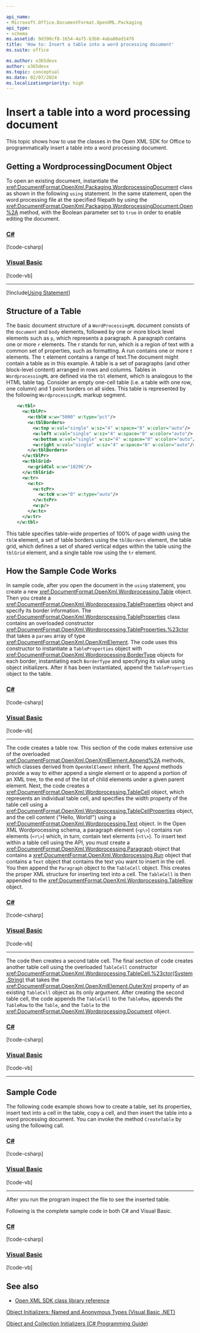 ```yaml
---

api_name:
- Microsoft.Office.DocumentFormat.OpenXML.Packaging
api_type:
- schema
ms.assetid: 9d390cf8-1654-4a75-b3b8-4aba86ed1476
title: 'How to: Insert a table into a word processing document'
ms.suite: office

ms.author: o365devx
author: o365devx
ms.topic: conceptual
ms.date: 02/07/2024
ms.localizationpriority: high
---
```

# Insert a table into a word processing document

This topic shows how to use the classes in the Open XML SDK for
Office to programmatically insert a table into a word processing
document.



## Getting a WordprocessingDocument Object

To open an existing document, instantiate the <xref:DocumentFormat.OpenXml.Packaging.WordprocessingDocument> class as shown in the
following `using` statement. In the same
statement, open the word processing file at the specified filepath by
using the <xref:DocumentFormat.OpenXml.Packaging.WordprocessingDocument.Open%2A> method, with the Boolean
parameter set to `true` in order to enable
editing the document.

### [C#](#tab/cs-0)
[!code-csharp[](../../samples/word/insert_a_table/cs/Program.cs#snippet1)]
### [Visual Basic](#tab/vb-0)
[!code-vb[](../../samples/word/insert_a_table/vb/Program.vb#snippet1)]
***

[!include[Using Statement](../includes/word/using-statement.md)]


## Structure of a Table

The basic document structure of a `WordProcessingML` document consists of the `document` and `body`
elements, followed by one or more block level elements such as `p`, which represents a paragraph. A paragraph
contains one or more `r` elements. The r stands for run, which is a region of text with a common set of
properties, such as formatting. A run contains one or more `t` elements. The `t`
element contains a range of text.The document might contain a table as
in this example. A table is a set of paragraphs (and other block-level
content) arranged in rows and columns. Tables in `WordprocessingML`
are defined via the `tbl` element, which is analogous to the HTML table
tag. Consider an empty one-cell table (i.e. a table with one row, one
column) and 1 point borders on all sides. This table is represented by
the following `WordprocessingML` markup
segment.

```xml
    <w:tbl>
      <w:tblPr>
        <w:tblW w:w="5000" w:type="pct"/>
        <w:tblBorders>
          <w:top w:val="single" w:sz="4" w:space="0" w:color="auto"/>
          <w:left w:val="single" w:sz="4" w:space="0" w:color="auto"/>
          <w:bottom w:val="single" w:sz="4" w:space="0" w:color="auto"/>
          <w:right w:val="single" w:sz="4" w:space="0" w:color="auto"/>
        </w:tblBorders>
      </w:tblPr>
      <w:tblGrid>
        <w:gridCol w:w="10296"/>
      </w:tblGrid>
      <w:tr>
        <w:tc>
          <w:tcPr>
            <w:tcW w:w="0" w:type="auto"/>
          </w:tcPr>
          <w:p/>
        </w:tc>
      </w:tr>
    </w:tbl>
```

This table specifies table-wide properties of 100% of page width using
the `tblW` element, a set of table borders
using the `tblBorders` element, the table
grid, which defines a set of shared vertical edges within the table
using the `tblGrid` element, and a single
table row using the `tr` element.


## How the Sample Code Works

In sample code, after you open the document in the `using` statement, you create a new
<xref:DocumentFormat.OpenXml.Wordprocessing.Table> object. Then you create 
a <xref:DocumentFormat.OpenXml.Wordprocessing.TableProperties> object and specify its border information.
The <xref:DocumentFormat.OpenXml.Wordprocessing.TableProperties> class contains an overloaded 
constructor <xref:DocumentFormat.OpenXml.Wordprocessing.TableProperties.%23ctor>
that takes a `params` array of type <xref:DocumentFormat.OpenXml.OpenXmlElement>. The code uses this
constructor to instantiate a `TableProperties` object with <xref:DocumentFormat.OpenXml.Wordprocessing.BorderType>
objects for each border, instantiating each `BorderType` and specifying its value using object initializers.
After it has been instantiated, append the `TableProperties` object to the table.

### [C#](#tab/cs-1)
[!code-csharp[](../../samples/word/insert_a_table/cs/Program.cs#snippet2)]
### [Visual Basic](#tab/vb-1)
[!code-vb[](../../samples/word/insert_a_table/vb/Program.vb#snippet2)]
***


The code creates a table row. This section of the code makes extensive
use of the overloaded <xref:DocumentFormat.OpenXml.OpenXmlElement.Append%2A> methods,
which classes derived from `OpenXmlElement` inherit. The `Append` methods provide
a way to either append a single element or to append a portion of an XML tree,
to the end of the list of child elements under a given parent element. Next, the code
creates a <xref:DocumentFormat.OpenXml.Wordprocessing.TableCell> object, which represents
an individual table cell, and specifies the width property of the table cell using a 
<xref:DocumentFormat.OpenXml.Wordprocessing.TableCellProperties> object, and the cell
content ("Hello, World!") using a <xref:DocumentFormat.OpenXml.Wordprocessing.Text> object.
In the Open XML Wordprocessing schema, a paragraph element (`<p\>`) contains run elements (`<r\>`)
which, in turn, contain text elements (`<t\>`). To insert text within a table cell using the API, you must create a
<xref:DocumentFormat.OpenXml.Wordprocessing.Paragraph> object that contains a <xref:DocumentFormat.OpenXml.Wordprocessing.Run>
object that contains a `Text` object that contains the text you want to insert in the cell.
You then append the `Paragraph` object to the `TableCell` object. This creates the proper XML
structure for inserting text into a cell. The `TableCell` is then appended to the
<xref:DocumentFormat.OpenXml.Wordprocessing.TableRow> object.

### [C#](#tab/cs-2)
[!code-csharp[](../../samples/word/insert_a_table/cs/Program.cs#snippet3)]
### [Visual Basic](#tab/vb-2)
[!code-vb[](../../samples/word/insert_a_table/vb/Program.vb#snippet3)]
***


The code then creates a second table cell. The final section of code creates another table cell
using the overloaded `TableCell` constructor <xref:DocumentFormat.OpenXml.Wordprocessing.TableCell.%23ctor(System.String)>
that takes the <xref:DocumentFormat.OpenXml.OpenXmlElement.OuterXml> property of an existing 
`TableCell` object as its only argument. After creating the second table cell, the code appends
the `TableCell` to the `TableRow`, appends the `TableRow` to the `Table`, and the `Table`
to the <xref:DocumentFormat.OpenXml.Wordprocessing.Document> object.

### [C#](#tab/cs-3)
[!code-csharp[](../../samples/word/insert_a_table/cs/Program.cs#snippet4)]
### [Visual Basic](#tab/vb-3)
[!code-vb[](../../samples/word/insert_a_table/vb/Program.vb#snippet4)]
***


## Sample Code

The following code example shows how to create a table, set its
properties, insert text into a cell in the table, copy a cell, and then
insert the table into a word processing document. You can invoke the
method `CreateTable` by using the following
call.

### [C#](#tab/cs-4)
[!code-csharp[](../../samples/word/insert_a_table/cs/Program.cs#snippet5)]
### [Visual Basic](#tab/vb-4)
[!code-vb[](../../samples/word/insert_a_table/vb/Program.vb#snippet5)]
***


After you run the program inspect the file to see the inserted table.

Following is the complete sample code in both C\# and Visual Basic.

### [C#](#tab/cs)
[!code-csharp[](../../samples/word/insert_a_table/cs/Program.cs#snippet)]

### [Visual Basic](#tab/vb)
[!code-vb[](../../samples/word/insert_a_table/vb/Program.vb#snippet)]

## See also



- [Open XML SDK class library reference](/office/open-xml/open-xml-sdk)

[Object Initializers: Named and Anonymous Types (Visual Basic .NET)](/dotnet/visual-basic/programming-guide/language-features/objects-and-classes/object-initializers-named-and-anonymous-types)

[Object and Collection Initializers (C\# Programming Guide)](/dotnet/csharp/programming-guide/classes-and-structs/object-and-collection-initializers)

